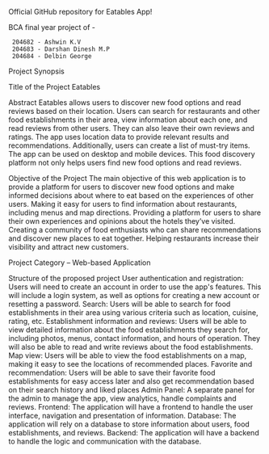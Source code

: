 ﻿Official GitHub repository for Eatables App!

BCA final year project of -

     204682 - Ashwin K.V
     204683 - Darshan Dinesh M.P
     204684 - Delbin George

Project Synopsis

Title of the Project
Eatables

Abstract
Eatables allows users to discover new food options and read reviews
based on their location. Users can search for restaurants and other food
establishments in their area, view information about each one, and read
reviews from other users. They can also leave their own reviews and ratings.
The app uses location data to provide relevant results and
recommendations. Additionally, users can create a list of must-try items.
The app can be used on desktop and mobile devices. This food discovery
platform not only helps users find new food options and read reviews.

Objective of the Project
The main objective of this web application is to provide a platform for users
to discover new food options and make informed decisions about where to
eat based on the experiences of other users.
Making it easy for users to find information about restaurants, including
menus and map directions.
Providing a platform for users to share their own experiences and opinions
about the hotels they’ve visited.
Creating a community of food enthusiasts who can share
recommendations and discover new places to eat together.
Helping restaurants increase their visibility and attract new customers.

Project Category – Web-based Application

Structure of the proposed project
User authentication and registration: Users will need to create an account
in order to use the app's features. This will include a login system, as well as
options for creating a new account or resetting a password.
Search: Users will be able to search for food establishments in their area
using various criteria such as location, cuisine, rating, etc.
Establishment information and reviews: Users will be able to view detailed
information about the food establishments they search for, including
photos, menus, contact information, and hours of operation. They will also
be able to read and write reviews about the food establishments.
Map view: Users will be able to view the food establishments on a map,
making it easy to see the locations of recommended places.
Favorite and recommendation: Users will be able to save their favorite food
establishments for easy access later and also get recommendation based
on their search history and liked places
Admin Panel: A separate panel for the admin to manage the app, view
analytics, handle complaints and reviews.
Frontend: The application will have a frontend to handle the user interface,
navigation and presentation of information.
Database: The application will rely on a database to store information
about users, food establishments, and reviews.
Backend: The application will have a backend to handle the logic and
communication with the database.
